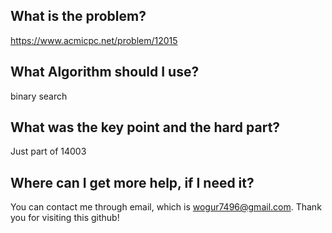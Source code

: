 ## What is the problem?

<https://www.acmicpc.net/problem/12015>

## What Algorithm should I use?

binary search

## What was the key point and the hard part?

Just part of 14003

## Where can I get more help, if I need it?

You can contact me through email, which is wogur7496@gmail.com.
Thank you for visiting this github!


